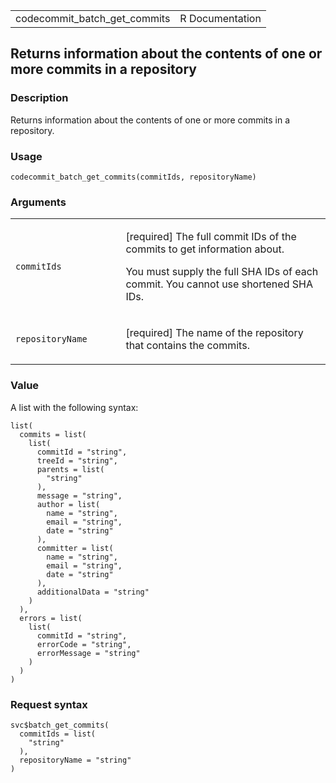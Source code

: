 <table style="width: 100%;">
<tbody>
<tr class="odd">
<td>codecommit_batch_get_commits</td>
<td style="text-align: right;">R Documentation</td>
</tr>
</tbody>
</table>

## Returns information about the contents of one or more commits in a repository

### Description

Returns information about the contents of one or more commits in a
repository.

### Usage

    codecommit_batch_get_commits(commitIds, repositoryName)

### Arguments

<table>
<colgroup>
<col style="width: 35%" />
<col style="width: 65%" />
</colgroup>
<tbody>
<tr class="odd">
<td><code
id="codecommit_batch_get_commits_:_commitIds">commitIds</code></td>
<td><p>[required] The full commit IDs of the commits to get information
about.</p>
<p>You must supply the full SHA IDs of each commit. You cannot use
shortened SHA IDs.</p></td>
</tr>
<tr class="even">
<td><code
id="codecommit_batch_get_commits_:_repositoryName">repositoryName</code></td>
<td><p>[required] The name of the repository that contains the
commits.</p></td>
</tr>
</tbody>
</table>

### Value

A list with the following syntax:

    list(
      commits = list(
        list(
          commitId = "string",
          treeId = "string",
          parents = list(
            "string"
          ),
          message = "string",
          author = list(
            name = "string",
            email = "string",
            date = "string"
          ),
          committer = list(
            name = "string",
            email = "string",
            date = "string"
          ),
          additionalData = "string"
        )
      ),
      errors = list(
        list(
          commitId = "string",
          errorCode = "string",
          errorMessage = "string"
        )
      )
    )

### Request syntax

    svc$batch_get_commits(
      commitIds = list(
        "string"
      ),
      repositoryName = "string"
    )
